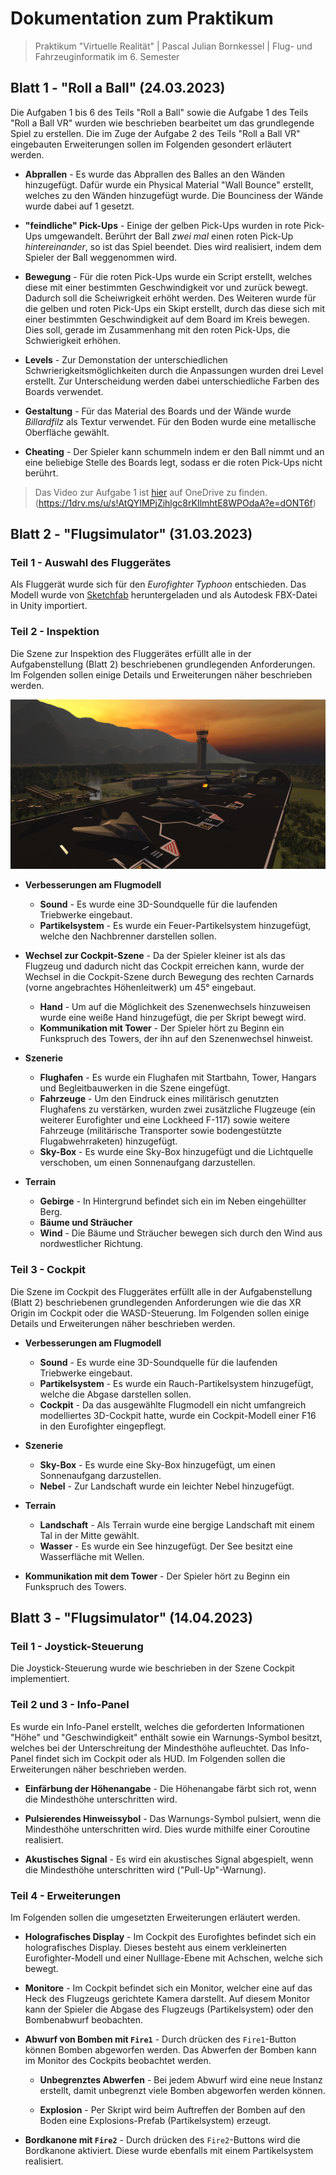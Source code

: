 # Dokumentation zum Praktikum

> Praktikum "Virtuelle Realität"  |  Pascal Julian Bornkessel  |  Flug- und Fahrzeuginformatik im 6. Semester


## Blatt 1 - "Roll a Ball" (24.03.2023)
Die Aufgaben 1 bis 6 des Teils "Roll a Ball" sowie die Aufgabe 1 des Teils "Roll a Ball VR" wurden wie beschrieben bearbeitet um das grundlegende Spiel zu erstellen. Die im Zuge der Aufgabe 2 des Teils "Roll a Ball VR" eingebauten Erweiterungen sollen im Folgenden gesondert erläutert werden. 

* **Abprallen** - Es wurde das Abprallen des Balles an den Wänden hinzugefügt. Dafür wurde ein Physical Material "Wall Bounce" erstellt, welches zu den Wänden hinzugefügt wurde. Die Bounciness der Wände wurde dabei auf 1 gesetzt.

* **"feindliche" Pick-Ups** - Einige der gelben Pick-Ups wurden in rote Pick-Ups umgewandelt. Berührt der Ball _zwei mal_ einen roten Pick-Up _hintereinander_, so ist das Spiel beendet. Dies wird realisiert, indem dem Spieler der Ball weggenommen wird.

* **Bewegung** - Für die roten Pick-Ups wurde ein Script erstellt, welches diese mit einer bestimmten Geschwindigkeit vor und zurück bewegt. Dadurch soll die Scheiwrigkeit erhöht werden. Des Weiteren wurde für die gelben und roten Pick-Ups ein Skipt erstellt, durch das diese sich mit einer bestimmten Geschwindigkeit auf dem Board im Kreis bewegen. Dies soll, gerade im Zusammenhang mit den roten Pick-Ups, die Schwierigkeit erhöhen.

* **Levels** - Zur Demonstation der unterschiedlichen Schwrierigkeitsmöglichkeiten durch die Anpassungen wurden drei Level erstellt. Zur Unterscheidung werden dabei unterschiedliche Farben des Boards verwendet.

* **Gestaltung** - Für das Material des Boards und der Wände wurde _Billardfilz_ als Textur verwendet. Für den Boden wurde eine metallische Oberfläche gewählt.

* **Cheating** -  Der Spieler kann schummeln indem er den Ball nimmt und an eine beliebige Stelle des Boards legt, sodass er die roten Pick-Ups nicht berührt.

> Das Video zur Aufgabe 1 ist [hier](https://1drv.ms/u/s!AtQYIMPjZihlgc8rKIlmhtE8WPOdaA?e=dONT6f) auf OneDrive zu finden. (https://1drv.ms/u/s!AtQYIMPjZihlgc8rKIlmhtE8WPOdaA?e=dONT6f)


## Blatt 2 - "Flugsimulator" (31.03.2023)
### Teil 1 - Auswahl des Fluggerätes
Als Fluggerät wurde sich für den _Eurofighter Typhoon_ entschieden. Das Modell wurde von [Sketchfab](https://sketchfab.com/) heruntergeladen und als Autodesk FBX-Datei in Unity importiert.

### Teil 2 - Inspektion
Die Szene zur Inspektion des Fluggerätes erfüllt alle in der Aufgabenstellung (Blatt 2) beschriebenen grundlegenden Anforderungen. Im Folgenden sollen einige Details und Erweiterungen näher beschrieben werden.

![Bild](docs/inspektion.png)

* **Verbesserungen am Flugmodell**
     * **Sound** - Es wurde eine 3D-Soundquelle für die laufenden Triebwerke eingebaut.
     * **Partikelsystem** - Es wurde ein Feuer-Partikelsystem hinzugefügt, welche den Nachbrenner darstellen sollen.
     
* **Wechsel zur Cockpit-Szene** - Da der Spieler kleiner ist als das Flugzeug und dadurch nicht das Cockpit erreichen kann, wurde der Wechsel in die Cockpit-Szene durch Bewegung des rechten Carnards (vorne angebrachtes Höhenleitwerk) um 45° eingebaut.
     * **Hand** - Um auf die Möglichkeit des Szenenwechsels hinzuweisen wurde eine weiße Hand hinzugefügt, die per Skript bewegt wird. 
     * **Kommunikation mit Tower** - Der Spieler hört zu Beginn ein Funkspruch des Towers, der ihn auf den Szenenwechsel hinweist. 

* **Szenerie**
     * **Flughafen** - Es wurde ein Flughafen mit Startbahn, Tower, Hangars und Begleitbauwerken in die Szene eingefügt.
     * **Fahrzeuge** - Um den Eindruck eines militärisch genutzten Flughafens zu verstärken, wurden zwei zusätzliche Flugzeuge (ein weiterer Eurofighter und eine Lockheed F-117) sowie weitere Fahrzeuge (militärische Transporter sowie bodengestützte Flugabwehrraketen) hinzugefügt.
     * **Sky-Box** - Es wurde eine Sky-Box hinzugefügt und die Lichtquelle verschoben, um einen Sonnenaufgang darzustellen.
     
* **Terrain**
     * **Gebirge** - In Hintergrund befindet sich ein im Neben eingehüllter Berg.
     * **Bäume und Sträucher**
     * **Wind** - Die Bäume und Sträucher bewegen sich durch den Wind aus nordwestlicher Richtung.


### Teil 3 - Cockpit
Die Szene im Cockpit des Fluggerätes erfüllt alle in der Aufgabenstellung (Blatt 2) beschriebenen grundlegenden Anforderungen wie die das XR Origin im Cockpit oder die WASD-Steuerung. Im Folgenden sollen einige Details und Erweiterungen näher beschrieben werden.

* **Verbesserungen am Flugmodell**
     * **Sound** - Es wurde eine 3D-Soundquelle für die laufenden Triebwerke eingebaut.
     * **Partikelsystem** - Es wurde ein Rauch-Partikelsystem hinzugefügt, welche die Abgase darstellen sollen.
     * **Cockpit** - Da das ausgewählte Flugmodell ein nicht umfangreich modelliertes 3D-Cockpit hatte, wurde ein Cockpit-Modell einer F16 in den Eurofighter eingepflegt.

* **Szenerie**
     * **Sky-Box** - Es wurde eine Sky-Box hinzugefügt, um einen Sonnenaufgang darzustellen.
     * **Nebel** - Zur Landschaft wurde ein leichter Nebel hinzugefügt.

* **Terrain**
     * **Landschaft** - Als Terrain wurde eine bergige Landschaft mit einem Tal in der Mitte gewählt.
     * **Wasser** - Es wurde ein See hinzugefügt. Der See besitzt eine Wasserfläche mit Wellen.

* **Kommunikation mit dem Tower** - Der Spieler hört zu Beginn ein Funkspruch des Towers.

## Blatt 3 - "Flugsimulator" (14.04.2023)
### Teil 1 - Joystick-Steuerung
Die Joystick-Steuerung wurde wie beschrieben in der Szene Cockpit implementiert.

### Teil 2 und 3 - Info-Panel
Es wurde ein Info-Panel erstellt, welches die geforderten Informationen "Höhe" und "Geschwindigkeit" enthält sowie ein Warnungs-Symbol besitzt, welches bei der Unterschreitung der Mindesthöhe aufleuchtet. Das Info-Panel findet sich im Cockpit oder als HUD. Im Folgenden sollen die Erweiterungen näher beschrieben werden.

* **Einfärbung der Höhenangabe** - Die Höhenangabe färbt sich rot, wenn die Mindesthöhe unterschritten wird.

* **Pulsierendes Hinweissybol** - Das Warnungs-Symbol pulsiert, wenn die Mindesthöhe unterschritten wird. Dies wurde mithilfe einer Coroutine realisiert.

* **Akustisches Signal** - Es wird ein akustisches Signal abgespielt, wenn die Mindesthöhe unterschritten wird ("Pull-Up"-Warnung).

### Teil 4 - Erweiterungen
Im Folgenden sollen die umgesetzten Erweiterungen erläutert werden.

* **Holografisches Display** - Im Cockpit des Eurofightes befindet sich ein holografisches Display. Dieses besteht aus einem verkleinerten Eurofighter-Modell und einer Nulllage-Ebene mit Achschen, welche sich bewegt.

* **Monitore** - Im Cockpit befindet sich ein Monitor, welcher eine auf das Heck des Flugzeugs gerichtete Kamera darstellt. Auf diesem Monitor kann der Spieler die Abgase des Flugzeugs (Partikelsystem) oder den Bombenabwurf beobachten.

* **Abwurf von Bomben mit `Fire1`** - Durch drücken des `Fire1`-Button können Bomben abgeworfen werden. Das Abwerfen der Bomben kann im Monitor des Cockpits beobachtet werden.
     * **Unbegrenztes Abwerfen** - Bei jedem Abwurf wird eine neue Instanz erstellt, damit unbegrenzt viele Bomben abgeworfen werden können.

     * **Explosion** - Per Skript wird beim Auftreffen der Bomben auf den Boden eine Explosions-Prefab (Partikelsystem) erzeugt.

* **Bordkanone mit `Fire2`** - Durch drücken des `Fire2`-Buttons wird die Bordkanone aktiviert. Diese wurde ebenfalls mit einem Partikelsystem realisiert.
